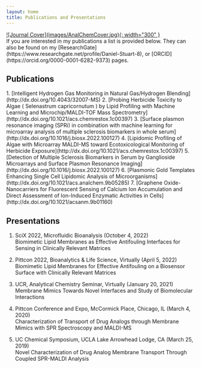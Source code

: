 ```yaml
---
layout: home
title: Publications and Presentations
---
```

<html>

</html>

<div markdown="1" class="body">
<div markdown="1" class="center">
<a href="https://pubs.acs.org/doi/10.1021/acs.analchem.9b05285" target="_blank" rel="noreferrer noopener">![Journal Cover](images/AnalChemCover.jpg){: width="300" }</a>
</div>
If you are interested in my publications a list is provided below. They can also be found on my [ResearchGate](https://www.researchgate.net/profile/Daniel-Stuart-8), or [ORCID](https://orcid.org/0000-0001-6282-9373) pages.

## Publications ##
<div markdown="1" class="list">
1. [Intelligent Hydrogen Gas Monitoring in Natural Gas/Hydrogen Blending](http://dx.doi.org/10.4043/32007-MS)
2. [Probing Herbicide Toxicity to Algae ( Selenastrum capricornutum ) by Lipid Profiling with Machine Learning and Microchip/MALDI-TOF Mass Spectrometry](http://dx.doi.org/10.1021/acs.chemrestox.1c00397)
3. [Surface plasmon resonance imaging (SPRi) in combination with machine learning for microarray analysis of multiple sclerosis biomarkers in whole serum](http://dx.doi.org/10.1016/j.biosx.2022.100127)
4. [Lipidomic Profiling of Algae with Microarray MALDI-MS toward Ecotoxicological Monitoring of Herbicide Exposure](http://dx.doi.org/10.1021/acs.chemrestox.1c00397)
5. [Detection of Multiple Sclerosis Biomarkers in Serum by Ganglioside Microarrays and Surface Plasmon Resonance Imaging](http://dx.doi.org/10.1016/j.biosx.2022.100127)
6. [Plasmonic Gold Templates Enhancing Single Cell Lipidomic Analysis of Microorganisms](http://dx.doi.org/10.1021/acs.analchem.9b05285)
7. [Graphene Oxide-Nanocarriers for Fluorescent Sensing of Calcium Ion Accumulation and Direct Assessment of Ion-Induced Enzymatic Activities in Cells](http://dx.doi.org/10.1021/acsanm.9b01160)
</div>

## Presentations ##
<div markdown="1" class="list">

1. SciX 2022, Microfluidic Bioanalysis (October 4, 2022)  
Biomimetic Lipid Membranes as Effective Antifouling Interfaces for Sensing in Clinically Relevant Matrices

2. Pittcon 2022, Bioanalytics & Life Science, Virtually (April 5, 2022)  
Biomimetic Lipid Membranes for Effective Antifouling on a Biosensor Surface with Clinically Relevant Matrices 

3. UCR, Analytical Chemistry Seminar, Virtually (January 20, 2021)  
Membrane Mimics Towards Novel Interfaces and Study of Biomolecular Interactions 

4. Pittcon Conference and Expo, McCormick Place, Chicago, IL (March 4, 2020)  
Characterization of Transport of Drug Analogs through Membrane Mimics with SPR Spectroscopy and MALDI-MS
		
5. UC Chemical Symposium, UCLA Lake Arrowhead Lodge, CA (March 25, 2019)  
Novel Characterization of Drug Analog Membrane Transport Through Coupled SPR-MALDI Analysis
</div>
</div>